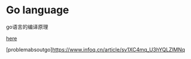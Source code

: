 <!--
Created: Sat Sep 21 2019 14:28:53 GMT+0800 (China Standard Time)
Modified: Wed Sep 25 2019 19:56:22 GMT+0800 (China Standard Time)
-->
# Go language

go语言的编译原理

[here](https://draveness.me/golang/compile/golang-compile-intro.html)

[problemabsoutgo]https://www.infoq.cn/article/sv1XC4mq_U3hYQLZlMNq

